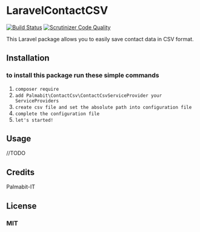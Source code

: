 # LaravelContactCSV

[![Build Status](https://travis-ci.org/Palmabit-IT/ContactCsv.svg?branch=master)](https://travis-ci.org/Palmabit-IT/ContactCsv)
[![Scrutinizer Code Quality](https://scrutinizer-ci.com/g/Palmabit-IT/ContactCsv/badges/quality-score.png?b=master)](https://scrutinizer-ci.com/g/Palmabit-IT/ContactCsv/?branch=master)

 This Laravel package allows you to easily save contact data in CSV format.

## Installation

### to install this package run these simple commands

1. `composer require`
2. `add Palmabit\ContactCsv\ContactCsvServiceProvider your ServiceProviders`
3. `create csv file and set the absolute path into configuration file`
4. `complete the configuration file`
5. `let's started!`

## Usage

//TODO

## Credits

Palmabit-IT


## License

### MIT